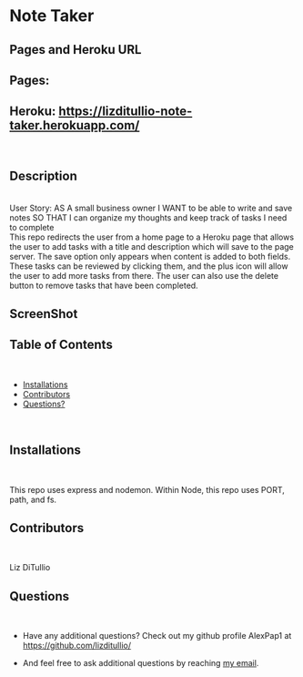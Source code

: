 # Note Taker

## Pages and Heroku URL
## Pages: 
## Heroku: https://lizditullio-note-taker.herokuapp.com/
<br />

## Description 
<br />
User Story: AS A small business owner
I WANT to be able to write and save notes
SO THAT I can organize my thoughts and keep track of tasks I need to complete
<br />
This repo redirects the user from a home page to a Heroku page that allows the user to add tasks with a title and description which will save to the page server. The save option only appears when content is added to both fields. These tasks can be reviewed by clicking them, and the plus icon will allow the user to add more tasks from there. The user can also use the delete button to remove tasks that have been completed.
<br />

## ScreenShot 

##  Table of Contents 
<br />

* [Installations](#-installations-)
* [Contributors](#-contributors)
* [Questions?](#-questions-)
<br />

## Installations 
<br />

This repo uses express and nodemon. Within Node, this repo uses PORT, path, and fs.
<br />


## Contributors 
<br />

Liz DiTullio
<br />

## Questions 
<br />

* Have any additional questions? Check out my github profile AlexPap1 at https://github.com/lizditullio/

* And feel free to ask additional questions by reaching [my email](mailto:lizdit72296@gmail.com).
<br />
